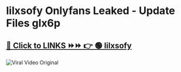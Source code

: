 
 # lilxsofy Onlyfans Leaked - Update Files glx6p

## <h2><a href="https://clipsfans.com/lilxsofy&ref=git">🔗 Click to LINKS ⏩⏩ 👉 🟢 lilxsofy </a></h2>

<a href="https://clipsfans.com/lilxsofy&ref=git" rel="nofollow" data-target="animated-image.originalLink"><img src="https://i.ibb.co.com/xMMVF88/686577567.gif" alt="Viral Video Original" style="max-width: 100%; display: inline-block;" data-target="animated-image.originalImage"></a>

